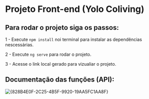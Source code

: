 # Projeto Front-end (Yolo Coliving)

## Para rodar o projeto siga os passos:

1 - Execute  `npm install` noi terminal para instalar as dependências nescessárias.

2 - Execute  `ng serve` para rodar o projeto.

3 - Acesse  o link local gerado para vizualiar o projeto.

## Documentação das funções (API): 
![{828B4E0F-2C25-4B5F-9920-19AA5FC1AA8F}](https://github.com/user-attachments/assets/6d292c2a-6f35-4c68-a001-6b91128934f6)






